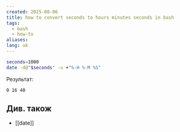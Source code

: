 ```yaml
---
created: 2025-08-06
title: how to convert seconds to hours minutes seconds in bash
tags:
  - bash
  - how-to
aliases: 
lang: uk
---
```

```bash
seconds=1000
date -d@"$seconds" -u +"%-H %-M %S"
```

Результат:

```
0 16 40
```

## Див. також

- [[date]]